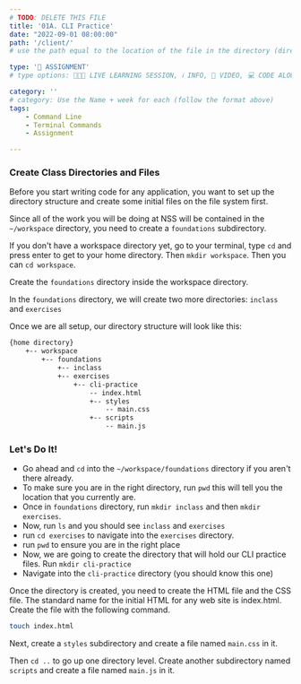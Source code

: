 ```yaml
---
# TODO: DELETE THIS FILE
title: '01A. CLI Practice'
date: "2022-09-01 08:00:00"
path: '/client/'
# use the path equal to the location of the file in the directory (directory structure)

type: '📝 ASSIGNMENT'
# type options: 👩🏽‍🏫 LIVE LEARNING SESSION, ℹ️ INFO, 🎥 VIDEO, 💻 CODE ALONG, 🥼LAB, ↩️ REVIEW/NOTES, 👥 GROUP LEARNING, 👷🏼‍♂️ GROUP PROJECT, 🧠 ASSESSMENT, 📝 ASSIGNMENT

category: ''
# category: Use the Name + week for each (follow the format above)
tags: 
    - Command Line
    - Terminal Commands
    - Assignment

---
```

### Create Class Directories and Files
 
Before you start writing code for any application, you want to set up the directory structure and create some initial files on the file system first.
 
Since all of the work you will be doing at NSS will be contained in the `~/workspace` directory, you need to create a `foundations` subdirectory.

If you don't have a workspace directory yet, go to your terminal, type `cd` and press enter to get to your home directory. Then `mkdir workspace`. Then you can `cd workspace`.
 
Create the `foundations` directory inside the workspace directory. 

In the `foundations` directory, we will create two more directories: `inclass` and `exercises`
 
Once we are all setup, our directory structure will look like this:

```bash
{home directory}
    +-- workspace
        +-- foundations
            +-- inclass
            +-- exercises
                +-- cli-practice
                    -- index.html
                    +-- styles
                        -- main.css
                    +-- scripts
                        -- main.js
```

### Let's Do It!
- Go ahead and `cd` into the `~/workspace/foundations` directory if you aren't there already.
- To make sure you are in the right directory, run `pwd` this will tell you the location that you currently are.
- Once in `foundations` directory, run `mkdir inclass` and then `mkdir exercises`.
- Now, run `ls` and you should see `inclass` and `exercises`
- run `cd exercises` to navigate into the `exercises` directory.
- run `pwd` to ensure you are in the right place
- Now, we are going to create the directory that will hold our CLI practice files. Run `mkdir cli-practice`
- Navigate into the `cli-practice` directory (you should know this one)

Once the directory is created, you need to create the HTML file and the CSS file. The standard name for the initial HTML for any web site is index.html.
Create the file with the following command.

```bash
touch index.html
```

Next, create a `styles` subdirectory and create a file named `main.css` in it.

Then `cd ..` to go up one directory level. Create another subdirectory named `scripts` and create a file named `main.js` in it.
